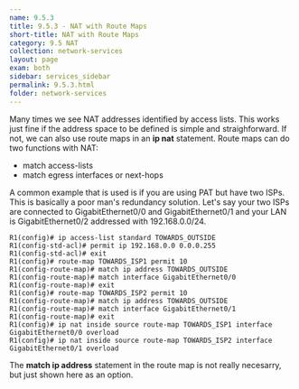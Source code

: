 ```yaml
---
name: 9.5.3
title: 9.5.3 - NAT with Route Maps
short-title: NAT with Route Maps
category: 9.5 NAT
collection: network-services
layout: page
exam: both
sidebar: services_sidebar
permalink: 9.5.3.html
folder: network-services
---
```

Many times we see NAT addresses identified by access lists. This works just fine if the address space to be defined is simple and straighforward. If not, we can also use route maps in an **ip nat** statement. Route maps can do two functions with NAT:
- match access-lists
- match egress interfaces or next-hops

A common example that is used is if you are using PAT but have two ISPs. This is basically a poor man's redundancy solution. Let's say your two ISPs are connected to GigabitEthernet0/0 and GigabitEthernet0/1 and your LAN is GigabitEthernet0/2 addressed with 192.168.0.0/24.
```
R1(config)# ip access-list standard TOWARDS_OUTSIDE
R1(config-std-acl)# permit ip 192.168.0.0 0.0.0.255
R1(config-std-acl)# exit
R1(config)# route-map TOWARDS_ISP1 permit 10
R1(config-route-map)# match ip address TOWARDS_OUTSIDE
R1(config-route-map)# match interface GigabitEthernet0/0
R1(config-route-map)# exit
R1(config)# route-map TOWARDS_ISP2 permit 10
R1(config-route-map)# match ip address TOWARDS_OUTSIDE
R1(config-route-map)# match interface GigabitEthernet0/1
R1(config-route-map)# exit
R1(config)# ip nat inside source route-map TOWARDS_ISP1 interface GigabitEthernet0/0 overload
R1(config)# ip nat inside source route-map TOWARDS_ISP2 interface GigabitEthernet0/1 overload
```
The **match ip address** statement in the route map is not really necesarry, but just shown here as an option.

